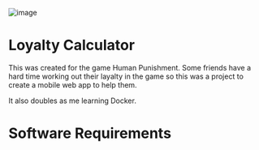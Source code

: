 ![image](https://cf.geekdo-images.com/3vOdrN4dDxNP7gjZgoWGdQ__opengraph/img/rFcAZ6ihwNWnalSo-o4wwLty-lU=/0x0:4500x2363/fit-in/1200x630/filters:strip_icc()/pic3662950.jpg)

# Loyalty Calculator

This was created for the game Human Punishment.
Some friends have a hard time working out their layalty in the game so this was a project to create a mobile web app to help them.

It also doubles as me learning Docker.

# Software Requirements
